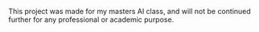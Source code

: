 This project was made for my masters AI class, and will not be continued further for any professional or academic purpose.
